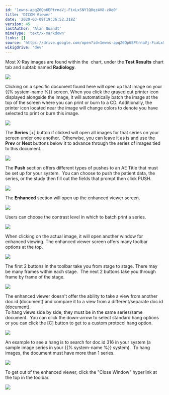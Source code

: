 ```yaml
---
id: '1ewns-apqZ6Qp6EPtrnaVj-FixLxSNYlQ0qz4V8-zOe0'
title: 'DICOM Viewer'
date: '2020-03-09T19:36:52.318Z'
version: 45
lastAuthor: 'Alan Quandt'
mimeType: 'text/x-markdown'
links: []
source: 'https://drive.google.com/open?id=1ewns-apqZ6Qp6EPtrnaVj-FixLxSNYlQ0qz4V8-zOe0'
wikigdrive: 'dev'
---
```

Most X-Ray images are found within the  chart, under the **Test Results** chart tab and subtab named **Radiology**.


![](../dicom-viewer.assets/89b70e94225b8ac7affeff29ebc5c699.png)


Clicking on a specific document found here will open up that image on your {{% system-name %}} screen. When you click the grayed out printer icon displayed alongside the image, it will automatically batch the image at the top of the screen where you can print or burn to a CD. Additionally, the printer icon located near the image will change colors to denote you have selected to print or burn this image.


![](../dicom-viewer.assets/7a1bd70b541fb88ca5c4e5f528ab1627.png)


The **Series** [+] button if clicked will open all images for that series on your screen under one another.  Otherwise, you can leave it as is and use the **Prev** or **Next** buttons below it to advance through the series of images tied to this document.


![](../dicom-viewer.assets/1b858d18135dd1df3cc165c0d8097dfb.png)


The **Push** section offers different types of pushes to an AE Title that must be set up for your system.  You can choose to push the patient data, the series, or the study then fill out the fields that prompt then click PUSH.


![](../dicom-viewer.assets/a39465295a27d7f4e0dd94d2e718eda7.png)


The **Enhanced** section will open up the enhanced viewer screen.


![](../dicom-viewer.assets/45a7664b86f83b4c11f7a1a14768c9c7.png)


Users can choose the contrast level in which to batch print a series.


![](../dicom-viewer.assets/7d8222f65b7bced3ee072a807bbde86c.png)


When clicking on the actual image, it will open another window for enhanced viewing. The enhanced viewer screen offers many toolbar options at the top.  


![](../dicom-viewer.assets/8721d596f77da2ae116777a83a0750e1.png)


The first 2 buttons in the toolbar take you from stage to stage. There may be many frames within each stage.  The next 2 buttons take you through frame by frame of the stage.


![](../dicom-viewer.assets/1c24618440a8828740a052feebf11885.png)


The enhanced viewer doesn't offer the ability to take a view from another doc.id (document) and compare it to a view from a different/separate doc.id (document).  
To hang views side by side, they must be in the same series/same document.  You can click the down-arrow to select standard hang options or you can click the [C] button to get to a custom protocol hang option.


![](../dicom-viewer.assets/623c85a72bc115ff6a2c357be897775a.png)



An example to see a hang is to search for doc.id 316 in your system (a sample image series in your {{% system-name %}} system).  To hang images, the document must have more than 1 series.


![](../dicom-viewer.assets/afaef6e0b9d90a900c40f82dac4a13cc.png)


To get out of the enhanced viewer, click the "Close Window" hyperlink at the top in the toolbar.


![](../dicom-viewer.assets/aa5889ccb5005895a4f8cf0c063a0d81.png)

